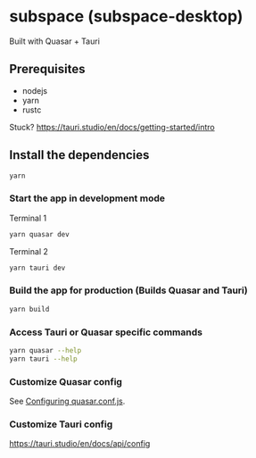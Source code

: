 # subspace (subspace-desktop)

Built with Quasar + Tauri

## Prerequisites

- nodejs
- yarn
- rustc

Stuck?
https://tauri.studio/en/docs/getting-started/intro

## Install the dependencies

```bash
yarn
```

### Start the app in development mode

Terminal 1

```bash
yarn quasar dev
```

Terminal 2

```bash
yarn tauri dev
```

### Build the app for production (Builds Quasar and Tauri)

```bash
yarn build
```

### Access Tauri or Quasar specific commands

```bash
yarn quasar --help
yarn tauri --help
```

### Customize Quasar config
See [Configuring quasar.conf.js](https://v2.quasar.dev/quasar-cli/quasar-conf-js).

### Customize Tauri config
https://tauri.studio/en/docs/api/config
